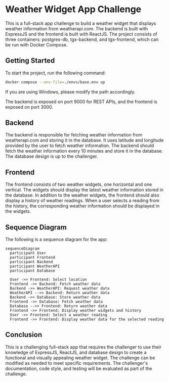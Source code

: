 # Weather Widget App Challenge

This is a full-stack app challenge to build a weather widget that displays weather 
information from weatherapi.com. The backend is built with ExpressJS and the frontend is 
built with ReactJS. The project consists of three containers: postgres-db, tgx-backend, 
and tgx-frontend, which can be run with Docker Compose.

## Getting Started

To start the project, run the following command:

```bash
docker compose --env-file=./envs/base.env up
```

If you are using Windows, please modify the path accordingly.

The backend is exposed on port 9000 for REST APIs, and the frontend is exposed on port 3000.

## Backend

The backend is responsible for fetching weather information from weatherapi.com and 
storing it in the database. It uses latitude and longitude provided by the user to 
fetch weather information. The backend should fetch the weather information every 
10 minutes and store it in the database. The database design is up to the challenger.

## Frontend

The frontend consists of two weather widgets, one horizontal and one vertical. 
The widgets should display the latest weather information stored in the database. 
In addition to the weather widgets, the frontend should also display a history of 
weather readings. When a user selects a reading from the history, 
the corresponding weather information should be displayed in the widgets.


## Sequence Diagram

The following is a sequence diagram for the app:

```mermaid
sequenceDiagram
  participant User
  participant Frontend
  participant Backend
  participant WeatherAPI
  participant Database

  User ->> Frontend: Select location
  Frontend ->> Backend: Fetch weather data
  Backend ->> WeatherAPI: Request weather data
  WeatherAPI -->> Backend: Return weather data
  Backend ->> Database: Store weather data
  Frontend ->> Database: Fetch weather data
  Database -->> Frontend: Return weather data
  Frontend ->> Frontend: Display weather widgets and history
  User ->> Frontend: Select a weather reading
  Frontend ->> Frontend: Display weather data for the selected reading
```


## Conclusion

This is a challenging full-stack app that requires the challenger to use their knowledge 
of ExpressJS, ReactJS, and database design to create a functional and visually 
appealing weather widget. The challenge can be modified as needed to meet specific requirements. 
The challenger's documentation, code style, and testing will be evaluated as part of the 
challenge.
